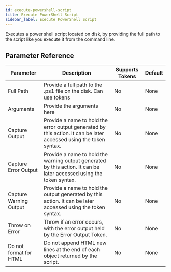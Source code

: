```yaml
---
id: execute-powershell-script
title: Execute PowerShell Script
sidebar_label: Execute PowerShell Script
---
```



Executes a power shell script located on disk, by providing the full path to the script like you execute it from the command line.

## Parameter Reference
| Parameter | Description | Supports Tokens | Default |
| -- | -- | -- | -- |
| Full Path | Provide a full path to the .ps1 file on the disk. Can use tokens | No | None |
| Arguments | Provide the arguments here | No | None |
| Capture Output | Provide a name to hold the error output generated by this action. It can be later accessed using the token syntax. | No | None |
| Capture Error Output | Provide a name to hold the warning output generated by this action. It can be later accessed using the token syntax. | No | None |
| Capture Warning Output | Provide a name to hold the output generated by this action. It can be later accessed using the token syntax. | No | None |
| Throw on Error | Throw if an error occurs, with the error output held by the Error Output Token. | No | None |
| Do not format for HTML | Do not append HTML new lines at the end of each object returned by the script. | No | None |
